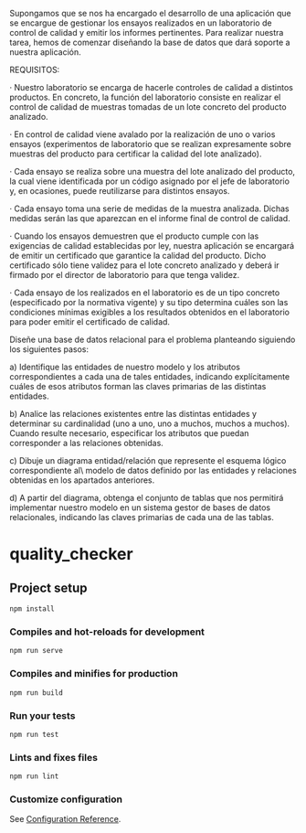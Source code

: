 Supongamos que se nos ha encargado el desarrollo de una aplicación que se encargue de gestionar los ensayos realizados en un laboratorio de control de calidad y emitir los informes pertinentes. Para realizar nuestra tarea, hemos de comenzar diseñando la base de datos que dará soporte a nuestra aplicación.

REQUISITOS:

· Nuestro laboratorio se encarga de hacerle controles de calidad a distintos productos. En concreto, la función del laboratorio consiste en realizar el control de calidad de muestras tomadas de un lote concreto del producto analizado.

· En control de calidad viene avalado por la realización de uno o varios ensayos (experimentos de laboratorio que se realizan expresamente sobre muestras del producto para certificar la calidad del lote analizado).

· Cada ensayo se realiza sobre una muestra del lote analizado del producto, la cual viene identificada por un código asignado por el jefe de laboratorio y, en ocasiones, puede reutilizarse para distintos ensayos.

· Cada ensayo toma una serie de medidas de la muestra analizada. Dichas medidas serán las que aparezcan en el informe final de control de calidad.

· Cuando los ensayos demuestren que el producto cumple con las exigencias de calidad establecidas por ley, nuestra aplicación se encargará de emitir un certificado que garantice la calidad del producto. Dicho certificado sólo tiene validez para el lote concreto analizado y deberá ir firmado por el director de laboratorio para que tenga validez.

· Cada ensayo de los realizados en el laboratorio es de un tipo concreto (especificado por la normativa vigente) y su tipo determina cuáles son las condiciones mínimas exigibles a los resultados obtenidos en el laboratorio para poder emitir el certificado de calidad.



Diseñe una base de datos relacional para el problema planteando siguiendo los siguientes pasos:

a) Identifique las entidades de nuestro modelo y los atributos correspondientes a cada una de tales entidades, indicando explícitamente cuáles de esos atributos forman las claves primarias de las distintas entidades.

b) Analice las relaciones existentes entre las distintas entidades y determinar su cardinalidad (uno a uno, uno a muchos, muchos a muchos). Cuando resulte necesario, especificar los atributos que puedan corresponder a las relaciones obtenidas.

c) Dibuje un diagrama entidad/relación que represente el esquema lógico correspondiente al\ modelo de datos definido por las entidades y relaciones obtenidas en los apartados anteriores.

d) A partir del diagrama, obtenga el conjunto de tablas que nos permitirá implementar nuestro modelo en un sistema gestor de bases de datos relacionales, indicando las claves primarias de cada una de las tablas. 






# quality_checker

## Project setup
```
npm install
```

### Compiles and hot-reloads for development
```
npm run serve
```

### Compiles and minifies for production
```
npm run build
```

### Run your tests
```
npm run test
```

### Lints and fixes files
```
npm run lint
```

### Customize configuration
See [Configuration Reference](https://cli.vuejs.org/config/).
